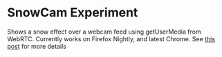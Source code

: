 SnowCam Experiment
=======

Shows a snow effect over a webcam feed using getUserMedia from WebRTC. Currently works on Firefox Nightly, and latest Chrome.
See [this post](http://ben.periton.co.uk/2012/12/snowcam-a-webrtc-experiment-using-getusermedia/) for more details